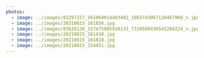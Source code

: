 ```yaml
---
photos:
  - image: ../images/83297227_561064014483482_1063743067120467968_n.jpg
  - image: ../images/20210815_161856.jpg
  - image: ../images/83626138_217475085918133_7310589436545204224_n.jpg
  - image: ../images/20210815_161418.jpg
  - image: ../images/20210815_161818.jpg
  - image: ../images/20210815_154451.jpg
---
```

